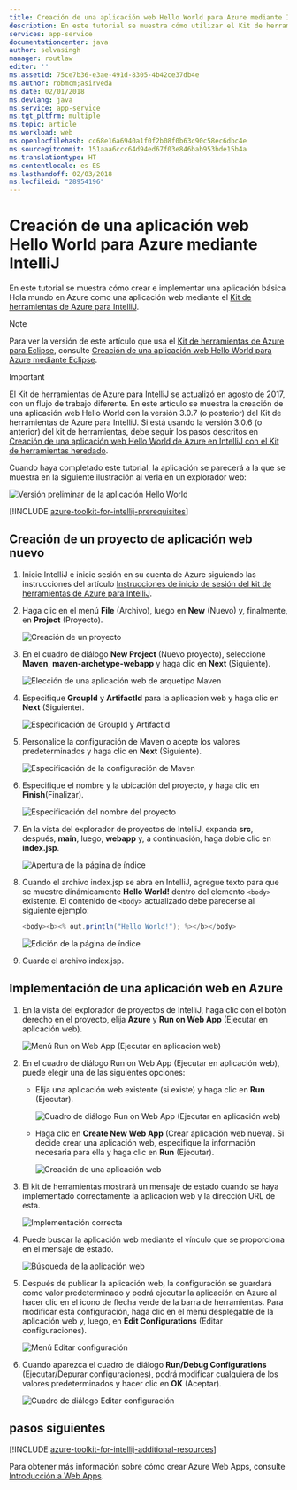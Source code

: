 ```yaml
---
title: Creación de una aplicación web Hello World para Azure mediante IntelliJ
description: En este tutorial se muestra cómo utilizar el Kit de herramientas de Azure para IntelliJ para crear una aplicación web Hello World para Azure.
services: app-service
documentationcenter: java
author: selvasingh
manager: routlaw
editor: ''
ms.assetid: 75ce7b36-e3ae-491d-8305-4b42ce37db4e
ms.author: robmcm;asirveda
ms.date: 02/01/2018
ms.devlang: java
ms.service: app-service
ms.tgt_pltfrm: multiple
ms.topic: article
ms.workload: web
ms.openlocfilehash: cc68e16a6940a1f0f2b08f0b63c90c58ec6dbc4e
ms.sourcegitcommit: 151aaa6ccc64d94ed67f03e846bab953bde15b4a
ms.translationtype: HT
ms.contentlocale: es-ES
ms.lasthandoff: 02/03/2018
ms.locfileid: "28954196"
---
```

# <a name="create-a-hello-world-web-app-for-azure-using-intellij"></a>Creación de una aplicación web Hello World para Azure mediante IntelliJ

En este tutorial se muestra cómo crear e implementar una aplicación básica Hola mundo en Azure como una aplicación web mediante el [Kit de herramientas de Azure para IntelliJ].

> [!NOTE]
>
> Para ver la versión de este artículo que usa el [Kit de herramientas de Azure para Eclipse], consulte [Creación de una aplicación web Hello World para Azure mediante Eclipse][eclipse-hello-world].
>

> [!IMPORTANT]
> 
> El Kit de herramientas de Azure para IntelliJ se actualizó en agosto de 2017, con un flujo de trabajo diferente. En este artículo se muestra la creación de una aplicación web Hello World con la versión 3.0.7 (o posterior) del Kit de herramientas de Azure para IntelliJ. Si está usando la versión 3.0.6 (o anterior) del kit de herramientas, debe seguir los pasos descritos en [Creación de una aplicación web Hello World de Azure en IntelliJ con el Kit de herramientas heredado][Legacy Version].
> 

Cuando haya completado este tutorial, la aplicación se parecerá a la que se muestra en la siguiente ilustración al verla en un explorador web:

![Versión preliminar de la aplicación Hello World][browse-web-app]

[!INCLUDE [azure-toolkit-for-intellij-prerequisites](../includes/azure-toolkit-for-intellij-prerequisites.md)]

## <a name="create-a-new-web-app-project"></a>Creación de un proyecto de aplicación web nuevo

1. Inicie IntelliJ e inicie sesión en su cuenta de Azure siguiendo las instrucciones del artículo [Instrucciones de inicio de sesión del kit de herramientas de Azure para IntelliJ][intelliJ-sign-in-instructions].

1. Haga clic en el menú **File** (Archivo), luego en **New** (Nuevo) y, finalmente, en **Project** (Proyecto).
   
   ![Creación de un proyecto][file-new-project]

1. En el cuadro de diálogo **New Project** (Nuevo proyecto), seleccione **Maven**, **maven-archetype-webapp** y haga clic en **Next** (Siguiente).
   
   ![Elección de una aplicación web de arquetipo Maven][maven-archetype-webapp]
   
1. Especifique **GroupId** y **ArtifactId** para la aplicación web y haga clic en **Next** (Siguiente).
   
   ![Especificación de GroupId y ArtifactId][groupid-and-artifactid]

1. Personalice la configuración de Maven o acepte los valores predeterminados y haga clic en **Next** (Siguiente).
   
   ![Especificación de la configuración de Maven][maven-options]

1. Especifique el nombre y la ubicación del proyecto, y haga clic en **Finish**(Finalizar).
   
   ![Especificación del nombre del proyecto][project-name]

1. En la vista del explorador de proyectos de IntelliJ, expanda **src**, después, **main**, luego, **webapp** y, a continuación, haga doble clic en **index.jsp**.
   
   ![Apertura de la página de índice][open-index-page]

1. Cuando el archivo index.jsp se abra en IntelliJ, agregue texto para que se muestre dinámicamente **Hello World!** dentro del elemento `<body>` existente. El contenido de `<body>` actualizado debe parecerse al siguiente ejemplo:
   
   ```java
   <body><b><% out.println("Hello World!"); %></b></body>
   ``` 

   ![Edición de la página de índice][edit-index-page]

1. Guarde el archivo index.jsp.

## <a name="deploy-your-web-app-to-azure"></a>Implementación de una aplicación web en Azure

1. En la vista del explorador de proyectos de IntelliJ, haga clic con el botón derecho en el proyecto, elija **Azure** y **Run on Web App** (Ejecutar en aplicación web).
   
   ![Menú Run on Web App (Ejecutar en aplicación web)][run-on-web-app-menu]

1. En el cuadro de diálogo Run on Web App (Ejecutar en aplicación web), puede elegir una de las siguientes opciones:

   * Elija una aplicación web existente (si existe) y haga clic en **Run** (Ejecutar).

      ![Cuadro de diálogo Run on Web App (Ejecutar en aplicación web)][run-on-web-app-dialog]

   * Haga clic en **Create New Web App** (Crear aplicación web nueva). Si decide crear una aplicación web, especifique la información necesaria para ella y haga clic en **Run** (Ejecutar).

      ![Creación de una aplicación web][create-new-web-app-dialog]

1. El kit de herramientas mostrará un mensaje de estado cuando se haya implementado correctamente la aplicación web y la dirección URL de esta.

   ![Implementación correcta][successfully-deployed]

1. Puede buscar la aplicación web mediante el vínculo que se proporciona en el mensaje de estado.

   ![Búsqueda de la aplicación web][browse-web-app]

1. Después de publicar la aplicación web, la configuración se guardará como valor predeterminado y podrá ejecutar la aplicación en Azure al hacer clic en el icono de flecha verde de la barra de herramientas. Para modificar esta configuración, haga clic en el menú desplegable de la aplicación web y, luego, en **Edit Configurations** (Editar configuraciones).

   ![Menú Editar configuración][edit-configuration-menu]

1. Cuando aparezca el cuadro de diálogo **Run/Debug Configurations** (Ejecutar/Depurar configuraciones), podrá modificar cualquiera de los valores predeterminados y hacer clic en **OK** (Aceptar).

   ![Cuadro de diálogo Editar configuración][edit-configuration-dialog]

## <a name="next-steps"></a>pasos siguientes

[!INCLUDE [azure-toolkit-for-intellij-additional-resources](../includes/azure-toolkit-for-intellij-additional-resources.md)]

Para obtener más información sobre cómo crear Azure Web Apps, consulte [Introducción a Web Apps].

<!-- URL List -->

[Kit de herramientas de Azure para IntelliJ]: azure-toolkit-for-intellij.md
[Kit de herramientas de Azure para Eclipse]: ../eclipse/azure-toolkit-for-eclipse.md
[eclipse-hello-world]: ../eclipse/azure-toolkit-for-eclipse-create-hello-world-web-app.md
[Introducción a Web Apps]: /azure/app-service/app-service-web-overview
[Apache Tomcat]: http://tomcat.apache.org/
[Jetty]: http://www.eclipse.org/jetty/
[Legacy Version]: azure-toolkit-for-intellij-create-hello-world-web-app-legacy-version.md
[intelliJ-sign-in-instructions]: azure-toolkit-for-intellij-sign-in-instructions.md

<!-- IMG List -->

[file-new-project]: ./media/azure-toolkit-for-intellij-create-hello-world-web-app/file-new-project.png
[maven-archetype-webapp]: ./media/azure-toolkit-for-intellij-create-hello-world-web-app/maven-archetype-webapp.png
[groupid-and-artifactid]: ./media/azure-toolkit-for-intellij-create-hello-world-web-app/groupid-and-artifactid.png
[maven-options]: ./media/azure-toolkit-for-intellij-create-hello-world-web-app/maven-options.png
[project-name]: ./media/azure-toolkit-for-intellij-create-hello-world-web-app/project-name.png
[open-index-page]: ./media/azure-toolkit-for-intellij-create-hello-world-web-app/open-index-page.png
[edit-index-page]: ./media/azure-toolkit-for-intellij-create-hello-world-web-app/edit-index-page.png
[run-on-web-app-menu]: ./media/azure-toolkit-for-intellij-create-hello-world-web-app/run-on-web-app-menu.png
[run-on-web-app-dialog]: ./media/azure-toolkit-for-intellij-create-hello-world-web-app/run-on-web-app-dialog.png
[create-new-web-app-dialog]: ./media/azure-toolkit-for-intellij-create-hello-world-web-app/create-new-web-app-dialog.png
[successfully-deployed]: ./media/azure-toolkit-for-intellij-create-hello-world-web-app/successfully-deployed.png
[browse-web-app]: ./media/azure-toolkit-for-intellij-create-hello-world-web-app/browse-web-app.png
[edit-configuration-menu]: ./media/azure-toolkit-for-intellij-create-hello-world-web-app/edit-configuration-menu.png
[edit-configuration-dialog]: ./media/azure-toolkit-for-intellij-create-hello-world-web-app/edit-configuration-dialog.png
